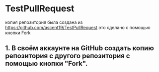 # TestPullRequest

копия репозитория была создана из https://github.com/ascent19/TestPullRequest
это сделано с помощью кнопки Fork

## 1. В своём аккаунте на GitHub создать копию репозитория  с другого репозитория с помощью кнопки "Fork".